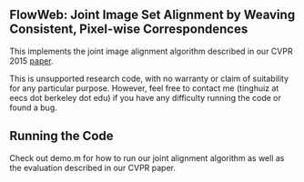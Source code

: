 ## FlowWeb: Joint Image Set Alignment by Weaving Consistent, Pixel-wise Correspondences

This implements the joint image alignment algorithm described in our CVPR 2015 [paper](http://www.eecs.berkeley.edu/~tinghuiz/projects/flowWeb/).

This is unsupported research code, with no warranty or claim of suitability for 
any particular purpose. However, feel free to contact me (tinghuiz at eecs dot berkeley dot edu) if you have any difficulty running the code or found a bug.

## Running the Code

Check out demo.m for how to run our joint alignment algorithm as well as the evaluation described in our CVPR paper.